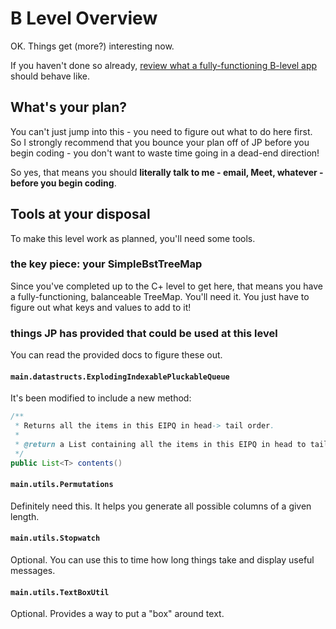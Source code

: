 # B Level Overview

OK. Things get (more?) interesting now.

If you haven't done so already, [review what a fully-functioning B-level app](https://youtu.be/8oUPc_GZAJ0) should behave like.

## What's your plan?

You can't just jump into this - you need to figure out what to do here first. So I strongly recommend that you bounce your plan off of JP before you begin coding - you don't want to waste time going in a dead-end direction!

So yes, that means you should **literally talk to me - email, Meet, whatever - before you begin coding**.


## Tools at your disposal

To make this level work as planned, you'll need some tools.

### the key piece: your SimpleBstTreeMap

Since you've completed up to the C+ level to get here, that means you have a fully-functioning, balanceable TreeMap. You'll need it. You just have to figure out what keys and values to add to it!

### things JP has provided that could be used at this level

You can read the provided docs to figure these out.

#### `main.datastructs.ExplodingIndexablePluckableQueue`

It's been modified to include a new method:

```java
/**
 * Returns all the items in this EIPQ in head-> tail order.
 *
 * @return a List containing all the items in this EIPQ in head to tail order
 */
public List<T> contents()
```

#### `main.utils.Permutations`

Definitely need this. It helps you generate all possible columns of a given length. 

#### `main.utils.Stopwatch`

Optional. You can use this to time how long things take and display useful messages.

#### `main.utils.TextBoxUtil`

Optional. Provides a way to put a "box" around text.

